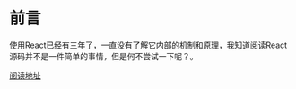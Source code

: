 # 前言

使用React已经有三年了，一直没有了解它内部的机制和原理，我知道阅读React源码并不是一件简单的事情，但是何不尝试一下呢？。

[阅读地址](https://jinxin479.github.io/mybooks/)